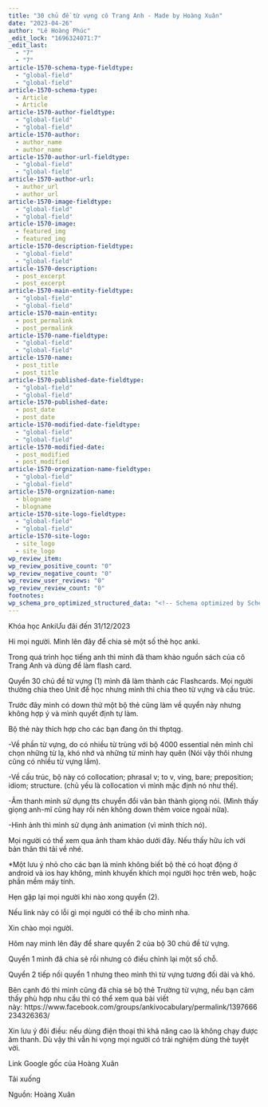 ```yaml
---
title: "30 chủ đề từ vựng cô Trang Anh - Made by Hoàng Xuân"
date: "2023-04-26"
author: "Lê Hoàng Phúc"
_edit_lock: "1696324071:7"
_edit_last:
  - "7"
  - "7"
article-1570-schema-type-fieldtype:
  - "global-field"
  - "global-field"
article-1570-schema-type:
  - Article
  - Article
article-1570-author-fieldtype:
  - "global-field"
  - "global-field"
article-1570-author:
  - author_name
  - author_name
article-1570-author-url-fieldtype:
  - "global-field"
  - "global-field"
article-1570-author-url:
  - author_url
  - author_url
article-1570-image-fieldtype:
  - "global-field"
  - "global-field"
article-1570-image:
  - featured_img
  - featured_img
article-1570-description-fieldtype:
  - "global-field"
  - "global-field"
article-1570-description:
  - post_excerpt
  - post_excerpt
article-1570-main-entity-fieldtype:
  - "global-field"
  - "global-field"
article-1570-main-entity:
  - post_permalink
  - post_permalink
article-1570-name-fieldtype:
  - "global-field"
  - "global-field"
article-1570-name:
  - post_title
  - post_title
article-1570-published-date-fieldtype:
  - "global-field"
  - "global-field"
article-1570-published-date:
  - post_date
  - post_date
article-1570-modified-date-fieldtype:
  - "global-field"
  - "global-field"
article-1570-modified-date:
  - post_modified
  - post_modified
article-1570-orgnization-name-fieldtype:
  - "global-field"
  - "global-field"
article-1570-orgnization-name:
  - blogname
  - blogname
article-1570-site-logo-fieldtype:
  - "global-field"
  - "global-field"
article-1570-site-logo:
  - site_logo
  - site_logo
wp_review_item:
wp_review_positive_count: "0"
wp_review_negative_count: "0"
wp_review_user_reviews: "0"
wp_review_review_count: "0"
footnotes: 
wp_schema_pro_optimized_structured_data: "<!-- Schema optimized by Schema Pro --><script type=\"application/ld+json\">{\"@context\":\"https://schema.org\",\"@type\":\"Article\",\"mainEntityOfPage\":{\"@type\":\"WebPage\",\"@id\":\"https://ankivn.com/bo-the/ngoai-ngu/tieng-anh/30-chu-de-tu-vung-co-trang-anh-made-by-hoang-xuan/\"},\"headline\":\"30 chủ đề từ vựng cô Trang Anh - Made by Hoàng Xuân\",\"datePublished\":\"2023-04-26T16:04:30+0000\",\"dateModified\":\"2023-10-03T16:07:51+0000\",\"author\":{\"@type\":\"Person\",\"name\":\"Lê Hoàng Phúc\",\"url\":\"https://ankivn.com/author/lehoangphuc747\"},\"publisher\":{\"@type\":\"Organization\",\"name\":\"Anki Việt Nam\",\"logo\":{\"@type\":\"ImageObject\",\"url\":\"https://ankivn.com/wp-content/uploads/2023/07/anki_93962.png\"}},\"description\":null}</script><!-- / Schema optimized by Schema Pro -->"
---
```


<p>Khóa học AnkiƯu đãi đến 31/12/2023</p>
<p>Hi mọi người. Mình lên đây để chia sẻ một số thẻ học anki.</p>
<p>Trong quá trình học tiếng anh thì mình đã tham khảo nguồn sách của cô Trang Anh và dùng để làm flash card.</p>
<p>Quyển 30 chủ đề từ vựng (1) mình đã làm thành các Flashcards. Mọi người thường chia theo Unit để học nhưng mình thì chia theo từ vựng và cấu trúc.</p>
<p>Trước đây mình có down thử một bộ thẻ cũng làm về quyển này nhưng không hợp ý và mình quyết định tự làm.</p>
<p>Bộ thẻ này thích hợp cho các bạn đang ôn thi thptqg.</p>
<p>-Về phần từ vựng, do có nhiều từ trùng với bộ 4000 essential nên mình chỉ chọn những từ lạ, khó nhớ và những từ mình hay quên (Nói vậy thôi nhưng cũng có nhiều từ vựng lắm).</p>
<p>-Về cấu trúc, bộ này có collocation; phrasal v; to v, ving, bare; preposition; idiom; structure. (chủ yếu là collocation vì mình mặc định nó như thế).</p>
<p>-Âm thanh mình sử dụng tts chuyển đổi văn bản thành giọng nói. (Mình thấy giọng anh-mĩ cũng hay rồi nên không down thêm voice ngoài nữa).</p>
<p>-Hình ảnh thì mình sử dụng ảnh animation (vì mình thích nó).</p>
<p>Mọi người có thể xem qua ảnh tham khảo dưới đây. Nếu thấy hữu ích với bản thân thì tải về nhé.</p>
<p>*Một lưu ý nhỏ cho các bạn là mình không biết bộ thẻ có hoạt động ở android và ios hay không, mình khuyến khích mọi người học trên web, hoặc phần mềm máy tính.</p>
<p>Hẹn gặp lại mọi người khi nào xong quyển (2).</p>
<p>Nếu link này có lỗi gì mọi người có thể ib cho mình nha.</p>
<p>Xin chào mọi người.</p>
<p>Hôm nay mình lên đây để share quyển 2 của bộ 30 chủ đề từ vựng.</p>
<p>Quyển 1 mình đã chia sẻ rồi nhưng có điều chỉnh lại một số chỗ.</p>
<p>Quyển 2 tiếp nối quyển 1 nhưng theo mình thì từ vựng tương đối dài và khó.</p>
<p>Bên cạnh đó thì mình cũng đã chia sẻ bộ thẻ Trường từ vựng, nếu bạn cảm thấy phù hợp nhu cầu thì có thể xem qua bài viết này:&nbsp;https://www.facebook.com/groups/ankivocabulary/permalink/1397666234326363/</p>
<p>Xin lưu ý đôi điều:&nbsp;nếu dùng điện thoại thì khả năng cao là không chạy được âm thanh. Dù vậy thì vẫn hi vọng mọi người có trải nghiệm dùng thẻ tuyệt vời.</p>
<p>Link Google gốc của Hoàng Xuân</p>
<p>Tải xuống</p>
<p>Nguồn: Hoàng Xuân</p>
